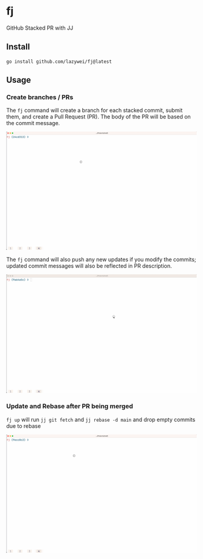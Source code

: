 # fj

GitHub Stacked PR with JJ

## Install

```
go install github.com/lazywei/fj@latest
```

## Usage

### Create branches / PRs

The `fj` command will create a branch for each stacked commit, submit them, and create a Pull Request (PR). The body of the PR will be based on the commit message.

![demo](assets/demo.gif)

The `fj` command will also push any new updates if you modify the commits; updated commit messages will also be reflected in PR description.

![demo2](assets/demo2.gif)

### Update and Rebase after PR being merged

`fj up` will run `jj git fetch` and `jj rebase -d main` and drop empty commits due to rebase

![demo3](assets/demo3.gif)
